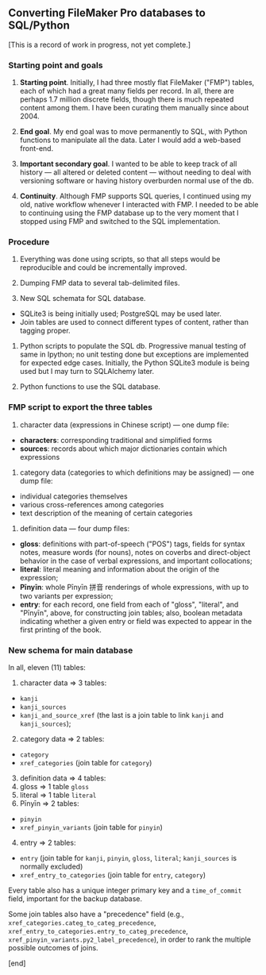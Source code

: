 ## Converting FileMaker Pro databases to SQL/Python

[This is a record of work in progress, not yet complete.]

### Starting point and goals

1. **Starting point**. Initially, I had three mostly flat FileMaker ("FMP") tables, each of which had a great many fields per record. In all, there are perhaps 1.7 million discrete fields, though there is much repeated content among them. I have been curating them manually since about 2004.

1. **End goal**. My end goal was to move permanently to SQL, with Python functions to manipulate all the data. Later I would add a web-based front-end. 

1. **Important secondary goal**. I wanted to be able to keep track of all history — all altered or deleted content — without needing to deal with versioning software or having history overburden normal use of the db.

1. **Continuity**. Although FMP supports SQL queries, I continued using my old, native workflow whenever I interacted with FMP. I needed to be able to continuing using the FMP database up to the very moment that I stopped using FMP and switched to the SQL implementation.

### Procedure

1. Everything was done using scripts, so that all steps would be reproducible and could be incrementally improved.

1. Dumping FMP data to several tab-delimited files.

1. New SQL schemata for SQL database. 
 * SQLite3 is being initially used; PostgreSQL may be used later.
 * Join tables are used to connect different types of content, rather than tagging proper.

1. Python scripts to populate the SQL db. Progressive manual testing of same in Ipython; no unit testing done but exceptions are implemented for expected edge cases. Initially, the Python SQLite3 module is being used but I may turn to SQLAlchemy later. 

1. Python functions to use the SQL database.

###  FMP script to export the three tables
 1. character data (expressions in Chinese script) — one dump file:
  * **characters**: corresponding traditional and simplified forms
  * **sources**: records about which major dictionaries contain which expressions
 1. category data (categories to which definitions may be assigned) — one dump file:
  * individual categories themselves
  * various cross-references among categories
  * text description of the meaning of certain categories
 1. definition data — four dump files:
  * **gloss**: definitions with part-of-speech ("POS") tags, fields for syntax notes, measure words (for nouns), notes on coverbs and direct-object behavior in the case of verbal expressions, and important collocations;
  * **literal**: literal meaning and information about the origin of the expression;
  * **Pīnyīn**: whole Pīnyīn 拼音 renderings of whole expressions, with up to two variants per expression;
  * **entry**: for each record, one field from each of "gloss", "literal", and "Pīnyīn", above, for constructing join tables; also, boolean metadata indicating whether a given entry or field was expected to appear in the first printing of the book.

### New schema for main database

In all, eleven (11) tables:

1. character data => 3 tables: 
 * `kanji`
 * `kanji_sources`
 * `kanji_and_source_xref` (the last is a join table to link `kanji` and `kanji_sources`);
2. category data => 2 tables: 
 * `category`
 * `xref_categories` (join table for `category`)
3. definition data => 4 tables:
 1. gloss => 1 table `gloss`
 2. literal => 1 table `literal`
 3. Pīnyīn => 2 tables:
  * `pinyin`
  * `xref_pinyin_variants` (join table for `pinyin`)
4. entry => 2 tables:
  * `entry` (join table for `kanji`, `pinyin`, `gloss`, `literal`; `kanji_sources` is normally excluded)
  * `xref_entry_to_categories` (join table for `entry`, `category`)

Every table also has a unique integer primary key and a `time_of_commit` field, important for the backup database.

Some join tables also have a "precedence" field (e.g., `xref_categories.categ_to_categ_precedence`, `xref_entry_to_categories.entry_to_categ_precedence`, `xref_pinyin_variants.py2_label_precedence`), in order to rank the multiple possible outcomes of joins.

[end]
